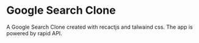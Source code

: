 # Google Search Clone

A Google Search Clone created with recactjs and talwaind css. The app is powered by rapid API.
